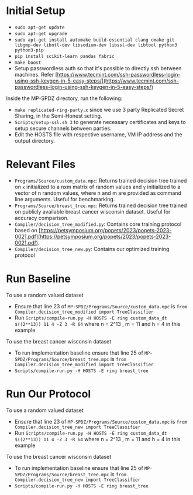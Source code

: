 # Initial Setup
- `sudo apt-get update`
- `sudo apt-get upgrade`
- `sudo apt-get install automake build-essential clang cmake git libgmp-dev libntl-dev libsodium-dev libssl-dev libtool python3 python3-pip`
- `pip install scikit-learn pandas fabric`
- `make boost`
- Setup passwordless auth so that it's possible to directly ssh between machines. Refer [https://www.tecmint.com/ssh-passwordless-login-using-ssh-keygen-in-5-easy-steps/](https://www.tecmint.com/ssh-passwordless-login-using-ssh-keygen-in-5-easy-steps/)

Inside the MP-SPDZ directory, run the following:
- `make replicated-ring-party.x` since we use 3 party Replicated Secret Sharing, in the Semi-Honest setting.
- `Scripts/setup-ssl.sh 3` to generate necessary certificates and keys to setup secure channels between parties.
- Edit the HOSTS file with respective username, VM IP address and the output directory.

# Relevant Files
- `Programs/Source/custom_data.mpc`: Returns trained decision tree trained on `x` initialized to a nxm matrix of random values and `y` initialized to a vector of n random values, where n and m are provided as command line arguments. Useful for benchmarking.
- `Programs/Source/breast_tree.mpc`: Returns trained decision tree trained on publicly available breast cancer wisconsin dataset. Useful for accuracy comparison.
- `Compiler/decision_tree_modified.py`: Contains core training protocol based on [https://petsymposium.org/popets/2023/popets-2023-0021.pdf](https://petsymposium.org/popets/2023/popets-2023-0021.pdf).
- `Compiler/decision_tree_new.py`: Contains our optimized training protocol


# Run Baseline
To use a random valued dataset
- Ensure that line 23 of `MP-SPDZ/Programs/Source/custom_data.mpc` is `from Compiler.decision_tree_modified import TreeClassifier`
- Run `Scripts/compile-run.py -H HOSTS -E ring custom_data_dt $((2**13)) 11 4 -Z 3 -R 64` where n = 2^13 , m = 11 and h = 4 in this example

To use the breast cancer wisconsin dataset
- To run implementation baseline ensure that line 25 of `MP-SPDZ/Programs/Source/breast_tree.mpc` is `from Compiler.decision_tree_modified import TreeClassifier`
- `Scripts/compile-run.py -H HOSTS -E ring breast_tree`

# Run Our Protocol

To use a random valued dataset
- Ensure that line 23 of `MP-SPDZ/Programs/Source/custom_data.mpc` is `from Compiler.decision_tree_new import TreeClassifier`
- Run `Scripts/compile-run.py -H HOSTS -E ring custom_data_dt $((2**13)) 11 4 -Z 3 -R 64` where n = 2^13 , m = 11 and h = 4 in this example

To use the breast cancer wisconsin dataset
- To run implementation baseline ensure that line 25 of `MP-SPDZ/Programs/Source/breast_tree.mpc` is `from Compiler.decision_tree_new import TreeClassifier`
- `Scripts/compile-run.py -H HOSTS -E ring breast_tree`
